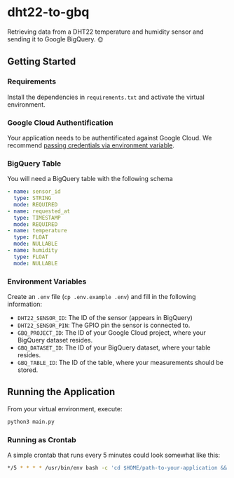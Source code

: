 # dht22-to-gbq

Retrieving data from a DHT22 temperature and humidity sensor and sending it to Google BigQuery. 🌞

## Getting Started

### Requirements

Install the dependencies in `requirements.txt` and activate the virtual environment.

### Google Cloud Authentification

Your application needs to be authentificated against Google Cloud. We recommend [passing credentials via environment variable](https://cloud.google.com/docs/authentication/production#passing_variable).

### BigQuery Table

You will need a BigQuery table with the following schema

```yaml
- name: sensor_id
  type: STRING
  mode: REQUIRED
- name: requested_at
  type: TIMESTAMP
  mode: REQUIRED
- name: temperature
  type: FLOAT
  mode: NULLABLE
- name: humidity
  type: FLOAT
  mode: NULLABLE
```

### Environment Variables

Create an `.env` file (`cp .env.example .env`) and fill in the following information:

* `DHT22_SENSOR_ID`: The ID of the sensor (appears in BigQuery)
* `DHT22_SENSOR_PIN`: The GPIO pin the sensor is connected to.
* `GBQ_PROJECT_ID`: The ID of your Google Cloud project, where your BigQuery dataset resides.
* `GBQ_DATASET_ID`: The ID of your BigQuery dataset, where your table resides.
* `GBQ_TABLE_ID`: The ID of the table, where your measurements should be stored.

## Running the Application

From your virtual environment, execute:

```sh
python3 main.py
```

### Running as Crontab

A simple crontab that runs every 5 minutes could look somewhat like this:

```sh
*/5 * * * * /usr/bin/env bash -c 'cd $HOME/path-to-your-application && source .venv/bin/activate && python3 main.py > .log 2>&1' > /dev/null 2>&1
```
